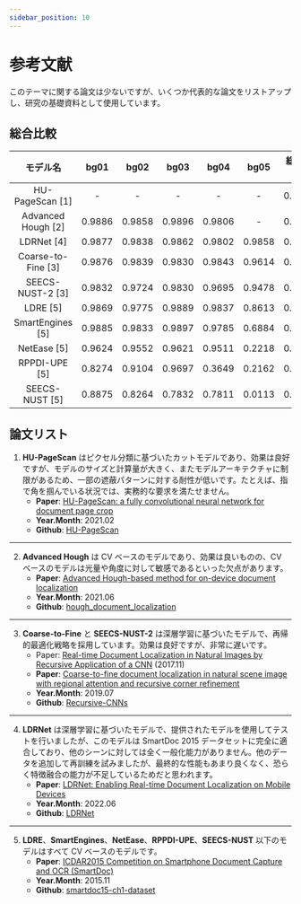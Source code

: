 ```yaml
---
sidebar_position: 10
---
```


# 参考文献

このテーマに関する論文は少ないですが、いくつか代表的な論文をリストアップし、研究の基礎資料として使用しています。

## 総合比較

|      モデル名      |  bg01  |  bg02  |  bg03  |  bg04  |  bg05  | 総合評価 |
| :----------------: | :----: | :----: | :----: | :----: | :----: | :------: |
|  HU-PageScan [1]   |   -    |   -    |   -    |   -    |   -    |  0.9923  |
| Advanced Hough [2] | 0.9886 | 0.9858 | 0.9896 | 0.9806 |   -    |  0.9866  |
|     LDRNet [4]     | 0.9877 | 0.9838 | 0.9862 | 0.9802 | 0.9858 |  0.9849  |
| Coarse-to-Fine [3] | 0.9876 | 0.9839 | 0.9830 | 0.9843 | 0.9614 |  0.9823  |
|  SEECS-NUST-2 [3]  | 0.9832 | 0.9724 | 0.9830 | 0.9695 | 0.9478 |  0.9743  |
|      LDRE [5]      | 0.9869 | 0.9775 | 0.9889 | 0.9837 | 0.8613 |  0.9716  |
|  SmartEngines [5]  | 0.9885 | 0.9833 | 0.9897 | 0.9785 | 0.6884 |  0.9548  |
|    NetEase [5]     | 0.9624 | 0.9552 | 0.9621 | 0.9511 | 0.2218 |  0.8820  |
|   RPPDI-UPE [5]    | 0.8274 | 0.9104 | 0.9697 | 0.3649 | 0.2162 |  0.7408  |
|   SEECS-NUST [5]   | 0.8875 | 0.8264 | 0.7832 | 0.7811 | 0.0113 |  0.7393  |

## 論文リスト

1. **HU-PageScan** はピクセル分類に基づいたカットモデルであり、効果は良好ですが、モデルのサイズと計算量が大きく、またモデルアーキテクチャに制限があるため、一部の遮蔽パターンに対する耐性が低いです。たとえば、指で角を掴んでいる状況では、実務的な要求を満たせません。
   - **Paper**: [HU-PageScan: a fully convolutional neural network for document page crop](https://ietresearch.onlinelibrary.wiley.com/doi/full/10.1049/iet-ipr.2020.0532)
   - **Year.Month**: 2021.02
   - **Github**: [HU-PageScan](https://github.com/ricardobnjunior/HU-PageScan)

---

2. **Advanced Hough** は CV ベースのモデルであり、効果は良いものの、CV ベースのモデルは光量や角度に対して敏感であるといった欠点があります。
   - **Paper**: [Advanced Hough-based method for on-device document localization](https://www.computeroptics.ru/KO/PDF/KO45-5/450509.pdf)
   - **Year.Month**: 2021.06
   - **Github**: [hough_document_localization](https://github.com/SmartEngines/hough_document_localization)

---

3. **Coarse-to-Fine** と **SEECS-NUST-2** は深層学習に基づいたモデルで、再帰的最適化戦略を採用しています。効果は良好ですが、非常に遅いです。
   - Paper: [Real-time Document Localization in Natural Images by Recursive Application of a CNN](https://khurramjaved.com/RecursiveCNN.pdf) (2017.11)
   - **Paper**: [Coarse-to-fine document localization in natural scene image with regional attention and recursive corner refinement](https://sci-hub.et-fine.com/10.1007/s10032-019-00341-0)
   - **Year.Month**: 2019.07
   - **Github**: [Recursive-CNNs](https://github.com/KhurramJaved96/Recursive-CNNs)

---

4. **LDRNet** は深層学習に基づいたモデルで、提供されたモデルを使用してテストを行いましたが、このモデルは SmartDoc 2015 データセットに完全に適合しており、他のシーンに対しては全く一般化能力がありません。他のデータを追加して再訓練を試みましたが、最終的な性能もあまり良くなく、恐らく特徴融合の能力が不足しているためだと思われます。
   - **Paper**: [LDRNet: Enabling Real-time Document Localization on Mobile Devices](https://arxiv.org/abs/2206.02136)
   - **Year.Month**: 2022.06
   - **Github**: [LDRNet](https://github.com/niuwagege/LDRNet)

---

5. **LDRE**、**SmartEngines**、**NetEase**、**RPPDI-UPE**、**SEECS-NUST** 以下のモデルはすべて CV ベースのモデルです。
   - **Paper**: [ICDAR2015 Competition on Smartphone Document Capture and OCR (SmartDoc)](https://marcalr.github.io/pdfs/ICDAR15e.pdf)
   - **Year.Month**: 2015.11
   - **Github**: [smartdoc15-ch1-dataset](https://github.com/jchazalon/smartdoc15-ch1-dataset)
